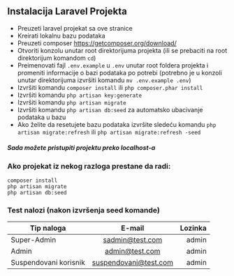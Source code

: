 ## Instalacija Laravel Projekta
- Preuzeti laravel projekat sa ove stranice
- Kreirati lokalnu bazu podataka
- Preuzeti composer https://getcomposer.org/download/
- Otvoriti konzolu unutar root direktorijuma projekta (ili se prebaciti na root direktorijum komandom `cd`)
- Preimenovati fajl `.env.example` u `.env` unutar root foldera projekta i promeniti informacije o bazi podataka po potrebi (potrebno je u konzoli unutar direktorijuma izvršiti komandu `mv .env.example .env`)
- Izvršiti komandu `composer install` ili ```php composer.phar install```
- Izvršiti komandu `php artisan key:generate` 
- Izvršiti komandu `php artisan migrate`
- Izvršiti komandu `php artisan db:seed` za automatsko ubacivanje podataka u bazu
- Ako želite da resetujete bazu podataka izvršite sledeću komandu `php artisan migrate:refresh` ili `php artisan migrate:refresh -seed`

##### Sada možete pristupiti projektu preko localhost-a

### Ako projekat iz nekog razloga prestane da radi:
```
composer install
php artisan migrate
php artisan db:seed
```

### Test nalozi (nakon izvršenja seed komande)

| Tip naloga        | E-mail           | Lozinka  |
| ------------- |:-------------:| -----:|
| Super-Admin     | sadmin@test.com | admin |
| Admin      | admin@test.com      |   admin |
| Suspendovani korisnik | suspendovani@test.com      |    admin |